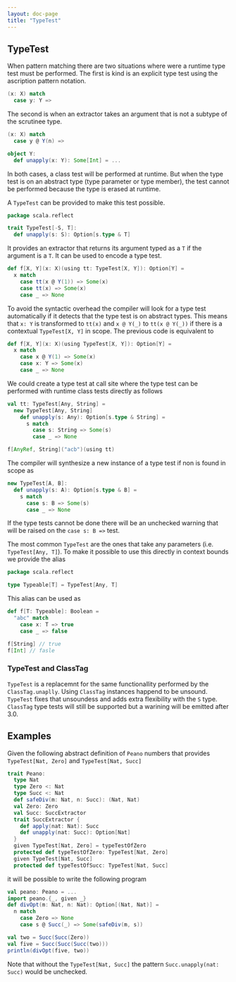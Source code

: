 ```yaml
---
layout: doc-page
title: "TypeTest"
---
```


TypeTest
--------

When pattern matching there are two situations where were a runtime type test must be performed.
The first is kind is an explicit type test using the ascription pattern notation.
```scala
(x: X) match
  case y: Y =>
```
The second is when an extractor takes an argument that is not a subtype of the scrutinee type.
```scala
(x: X) match
  case y @ Y(n) =>

object Y:
  def unapply(x: Y): Some[Int] = ...
```

In both cases, a class test will be performed at runtime.
But when the type test is on an abstract type (type parameter or type member), the test cannot be performed because the type is erased at runtime.

A `TypeTest` can be provided to make this test possible.

```scala
package scala.reflect

trait TypeTest[-S, T]:
  def unapply(s: S): Option[s.type & T]
```

It provides an extractor that returns its argument typed as a `T` if the argument is a `T`.
It can be used to encode a type test.
```scala
def f[X, Y](x: X)(using tt: TypeTest[X, Y]): Option[Y] =
  x match
    case tt(x @ Y(1)) => Some(x)
    case tt(x) => Some(x)
    case _ => None
```

To avoid the syntactic overhead the compiler will look for a type test automatically if it detects that the type test is on abstract types.
This means that `x: Y` is transformed to `tt(x)` and `x @ Y(_)` to `tt(x @ Y(_))` if there is a contextual `TypeTest[X, Y]` in scope.
The previous code is equivalent to

```scala
def f[X, Y](x: X)(using TypeTest[X, Y]): Option[Y] =
  x match
    case x @ Y(1) => Some(x)
    case x: Y => Some(x)
    case _ => None
```

We could create a type test at call site where the type test can be performed with runtime class tests directly as follows

```scala
val tt: TypeTest[Any, String] =
  new TypeTest[Any, String]
    def unapply(s: Any): Option[s.type & String] =
      s match
        case s: String => Some(s)
        case _ => None

f[AnyRef, String]("acb")(using tt)
```

The compiler will synthesize a new instance of a type test if non is found in scope as
```scala
new TypeTest[A, B]:
  def unapply(s: A): Option[s.type & B] =
    s match
      case s: B => Some(s)
      case _ => None
```
If the type tests cannot be done there will be an unchecked warning that will be raised on the `case s: B =>` test.

The most common `TypeTest` are the ones that take any parameters (i.e. `TypeTest[Any, T]`).
To make it possible to use this directly in context bounds we provide the alias
```scala
package scala.reflect

type Typeable[T] = TypeTest[Any, T]
```

This alias can be used as

```scala
def f[T: Typeable]: Boolean =
  "abc" match
    case x: T => true
    case _ => false

f[String] // true
f[Int] // fasle
```

### TypeTest and ClassTag
`TypeTest` is a replacemnt for the same functionallity performed by the `ClassTag.unaplly`.
Using `ClassTag` instances happend to be unsound.
`TypeTest` fixes that unsoundess and adds extra flexibility with the `S` type.
`ClassTag` type tests will still be supported but a warining will be emitted after 3.0.


Examples
--------

Given the following abstract definition of `Peano` numbers that provides `TypeTest[Nat, Zero]` and `TypeTest[Nat, Succ]`

```scala
trait Peano:
  type Nat
  type Zero <: Nat
  type Succ <: Nat
  def safeDiv(m: Nat, n: Succ): (Nat, Nat)
  val Zero: Zero
  val Succ: SuccExtractor
  trait SuccExtractor {
    def apply(nat: Nat): Succ
    def unapply(nat: Succ): Option[Nat]
  }
  given TypeTest[Nat, Zero] = typeTestOfZero
  protected def typeTestOfZero: TypeTest[Nat, Zero]
  given TypeTest[Nat, Succ]
  protected def typeTestOfSucc: TypeTest[Nat, Succ]
```

it will be possible to write the following program

```scala
val peano: Peano = ...
import peano.{_, given _}
def divOpt(m: Nat, n: Nat): Option[(Nat, Nat)] =
  n match
    case Zero => None
    case s @ Succ(_) => Some(safeDiv(m, s))

val two = Succ(Succ(Zero))
val five = Succ(Succ(Succ(two)))
println(divOpt(five, two))
```

Note that without the `TypeTest[Nat, Succ]` the pattern `Succ.unapply(nat: Succ)` would be unchecked.
